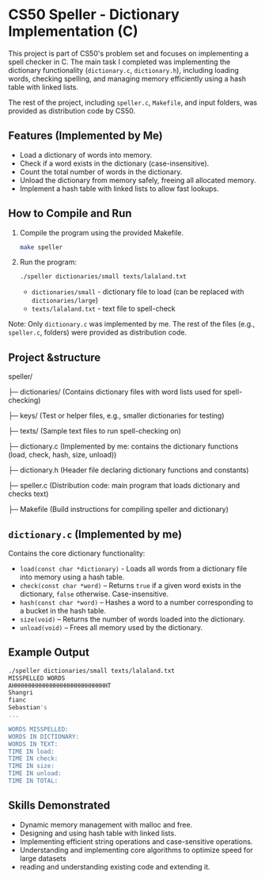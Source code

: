 # CS50 Speller - Dictionary Implementation (C)
This project is part of CS50's problem set and focuses on implementing a spell checker in C. The main task I completed was implementing the dictionary functionality (`dictionary.c`, `dictionary.h`),
including loading words, checking spelling, and managing memory efficiently using a hash table with linked lists.

The rest of the project, including `speller.c`, `Makefile`, and input folders, was provided as distribution code by CS50.

## Features (Implemented by Me)
- Load a dictionary of words into memory.
- Check if a word exists in the dictionary (case-insensitive).
- Count the total number of words in the dictionary.
- Unload the dictionary from memory safely, freeing all allocated memory.
- Implement a hash table with linked lists to allow fast lookups.

## How to Compile and Run
1. Compile the program using the provided Makefile.
   ```bash
   make speller
   ```
2. Run the program:
   ```bash
   ./speller dictionaries/small texts/lalaland.txt
   ```
   - `dictionaries/small` - dictionary file to load (can be replaced with `dictionaries/large`)
   - `texts/lalaland.txt` - text file to spell-check

Note: Only `dictionary.c` was implemented by me. The rest of the files (e.g., `speller.c`, folders) were provided as distribution code.

## Project &structure
speller/

├─ dictionaries/    (Contains dictionary files with word lists used for spell-checking)

├─ keys/           (Test or helper files, e.g., smaller dictionaries for testing)

├─ texts/          (Sample text files to run spell-checking on)

├─ dictionary.c    (Implemented by me: contains the dictionary functions (load, check, hash, size, unload))

├─ dictionary.h    (Header file declaring dictionary functions and constants)

├─ speller.c       (Distribution code: main program that loads dictionary and checks text)

├─ Makefile        (Build instructions for compiling speller and dictionary)

## `dictionary.c` (Implemented by me)
Contains the core dictionary functionality:
- `load(const char *dictionary)` - Loads all words from a dictionary file into memory using a hash table.
- `check(const char *word)` – Returns `true` if a given word exists in the dictionary, `false` otherwise. Case-insensitive.
- `hash(const char *word)` – Hashes a word to a number corresponding to a bucket in the hash table.
- `size(void)` – Returns the number of words loaded into the dictionary.
- `unload(void)` – Frees all memory used by the dictionary.

## Example Output
```bash
./speller dictionaries/small texts/lalaland.txt
MISSPELLED WORDS
AHHHHHHHHHHHHHHHHHHHHHHHHHHHT
Shangri
fianc
Sebastian's
...

WORDS MISSPELLED:
WORDS IN DICTIONARY:
WORDS IN TEXT:
TIME IN load:
TIME IN check:
TIME IN size:
TIME IN unload:
TIME IN TOTAL:
```

## Skills Demonstrated
 - Dynamic memory management with malloc and free.
 - Designing and using hash table with linked lists.
 - Implementing efficient string operations and case-sensitive operations.
 - Understanding and implementing core algorithms to optimize speed for large datasets
 - reading and understanding existing code and extending it.
